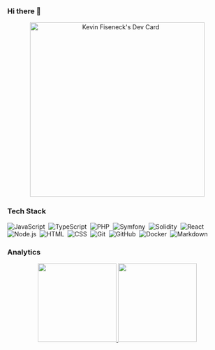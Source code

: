 ### Hi there 👋

<p align="center">
<a href="https://app.daily.dev/KeiZed"><img src="https://api.daily.dev/devcards/6bcd50a69de34cc7a9ced13186abad4d.png?r=om4" width="400" alt="Kevin Fiseneck's Dev Card"/></a>
</p>

### Tech Stack

![JavaScript](https://img.shields.io/badge/-JavaScript-05122A?style=flat&logo=javascript)&nbsp;
![TypeScript](https://img.shields.io/badge/-TypeScript-05122A?style=flat&logo=TypeScript&logoColor=FFA518)&nbsp;
![PHP](https://img.shields.io/badge/-PHP-05122A?style=flat&logo=PHP&logoColor=A8B9CC)&nbsp;
![Symfony](https://img.shields.io/badge/-Symfony-05122A?style=flat&logo=Symfony&logoColor=A8B9CC)&nbsp;
![Solidity](https://img.shields.io/badge/-Solidity-05122A?style=flat&logo=Solidity)&nbsp;
![React](https://img.shields.io/badge/-React-05122A?style=flat&logo=react)&nbsp;
![Node.js](https://img.shields.io/badge/-Node.js-05122A?style=flat&logo=node.js)&nbsp;
![HTML](https://img.shields.io/badge/-HTML-05122A?style=flat&logo=HTML5)&nbsp;
![CSS](https://img.shields.io/badge/-CSS-05122A?style=flat&logo=CSS3&logoColor=1572B6)&nbsp;
![Git](https://img.shields.io/badge/-Git-05122A?style=flat&logo=git)&nbsp;
![GitHub](https://img.shields.io/badge/-GitHub-05122A?style=flat&logo=github)&nbsp;
![Docker](https://img.shields.io/badge/-Docker-05122A?style=flat&logo=Docker)&nbsp;
![Markdown](https://img.shields.io/badge/-Markdown-05122A?style=flat&logo=markdown)

### Analytics

<p align="center">
  <a href="https://github.com/keized">
    <img height="180em" src="https://github-readme-stats-eight-theta.vercel.app/api?username=keized&show_icons=true&theme=algolia&include_all_commits=true&count_private=true"/>
    <img height="180em" src="https://github-readme-stats-eight-theta.vercel.app/api/top-langs/?username=keized&layout=compact&langs_count=8&theme=algolia"/>
  </a>
</p>
